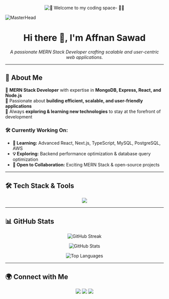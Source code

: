 <p align="center">
  <img src="https://readme-typing-svg.demolab.com?font=Fira+Code&size=32&duration=2800&pause=2000&color=3455eb&center=true&vCenter=true&width=940&lines=Hey%2C+🌟 Welcome to my coding space — 🚀✨" alt="🌟 Welcome to my coding space- 🚀✨" />
</p>

![MasterHead](https://firebasestorage.googleapis.com/v0/b/flexi-coding.appspot.com/o/dempgi7-520f8d5f-63d4-4453-8822-dbc149ae27f8.gif?alt=media&token=91c0c7b2-93c3-4029-b011-1a8703c5730d)

<h1 align="center"> Hi there 👋, I'm Affnan Sawad </h1>

<p align="center">
  <i>A passionate MERN Stack Developer crafting scalable and user-centric web applications.</i>
</p>

---

## 🚀 About Me

🔹 **MERN Stack Developer** with expertise in **MongoDB, Express, React, and Node.js**  
🔹 Passionate about **building efficient, scalable, and user-friendly applications**  
🔹 Always **exploring & learning new technologies** to stay at the forefront of development  

### 🛠 Currently Working On:
- **🌱 Learning:** Advanced React, Next.js, TypeScript, MySQL, PostgreSQL, AWS  
- **💡 Exploring:** Backend performance optimization & database query optimization  
- **🤝 Open to Collaboration:** Exciting MERN Stack & open-source projects  

---

## 🛠 Tech Stack & Tools

<p align="center">
  <img src="https://skillicons.dev/icons?i=c,cpp,html,css,tailwind,bootstrap,js,ts,react,next,nodejs,express,mongodb,mysql,firebase,figma,postgres,prisma" />
</p>

---

## 📊 GitHub Stats  

<p align="center">
  <img src="https://github-readme-streak-stats.herokuapp.com/?user=AffnanSawad&theme=radical" alt="GitHub Streak" />
</p>

<p align="center">
  <img src="https://github-readme-stats.vercel.app/api?username=AffnanSawad&show_icons=true&theme=radical&count_private=true" alt="GitHub Stats" />
</p>

<p align="center">
  <img src="https://github-readme-stats.vercel.app/api/top-langs/?username=AffnanSawad&layout=compact&theme=radical" alt="Top Languages" />
</p>

---

## 🌍 Connect with Me

<p align="center">
  <a href="https://www.facebook.com/Affnan.sawad"><img src="https://img.shields.io/badge/Facebook-%231877F2.svg?style=for-the-badge&logo=facebook&logoColor=white"></a>
  <a href="https://www.instagram.com/iamaffnan_sawad"><img src="https://img.shields.io/badge/Instagram-%23E4405F.svg?style=for-the-badge&logo=instagram&logoColor=white"></a>
  <a href="mailto:affnansawad2002@gmail.com"><img src="https://img.shields.io/badge/Email-D14836?style=for-the-badge&logo=gmail&logoColor=white"></a>
</p>
